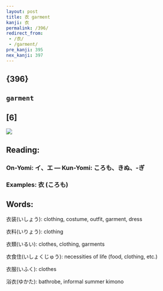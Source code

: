 ```yaml
---
layout: post
title: 衣 garment
kanji: 衣
permalink: /396/
redirect_from:
 - /衣/
 - /garment/
pre_kanji: 395
nex_kanji: 397
---
```


## {396}

## `garment`

## [6]

<div class="stroke"><img src="E8A1A3.png" /></div>

## Reading:

### On-Yomi: イ、エ &mdash; Kun-Yomi: ころも、きぬ、-ぎ

### Examples: 衣 (ころも)

## Words:

衣装(いしょう): clothing, costume, outfit, garment, dress

衣料(いりょう): clothing

衣類(いるい): clothes, clothing, garments

衣食住(いしょくじゅう): necessities of life (food, clothing, etc.)

衣服(いふく): clothes

浴衣(ゆかた): bathrobe, informal summer kimono
